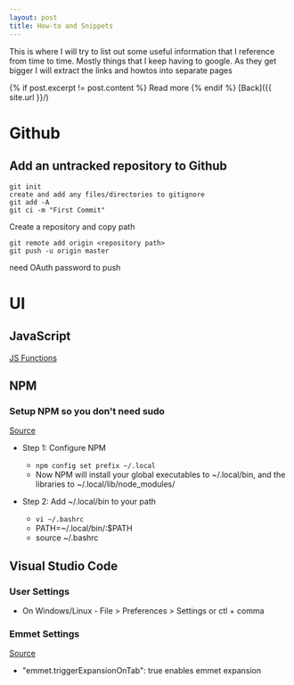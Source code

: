 ```yaml
---
layout: post
title: How-to and Snippets
---
```

This is where I will try to list out some useful information that I reference from time to time. Mostly things that I keep having to google. As they get bigger I will extract the links and howtos into separate pages

{% if post.excerpt != post.content %} Read more {% endif %}
[Back]({{ site.url }}/)

# Github
## Add an untracked repository to Github
~~~
git init
create and add any files/directories to gitignore
git add -A
git ci -m "First Commit"
~~~
Create a repository and copy path
~~~
git remote add origin <repository path>
git push -u origin master
~~~
need OAuth password to push

# UI
## JavaScript
[JS Functions](https://repl.it/@daneking/Useful-Functions)

## NPM
### Setup NPM so you don't need sudo
[Source](http://michaelb.org/the-right-way-to-do-global-npm-install-without-sudo/)

+ Step 1: Configure NPM
  + `npm config set prefix ~/.local`  
  + Now NPM will install your global executables to ~/.local/bin, and the libraries to ~/.local/lib/node_modules/

+ Step 2: Add ~/.local/bin to your path
  + `vi ~/.bashrc`
  + PATH=~/.local/bin/:$PATH
  + source ~/.bashrc
  
## Visual Studio Code
### User Settings
+ On Windows/Linux - File > Preferences > Settings or ctl + comma

### Emmet Settings
[Source](https://code.visualstudio.com/docs/editor/emmet)
+ "emmet.triggerExpansionOnTab": true   enables emmet expansion
